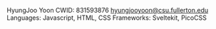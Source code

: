 HyungJoo Yoon
CWID: 831593876
hyungjooyoon@csu.fullerton.edu
Languages: Javascript, HTML, CSS
Frameworks: Sveltekit, PicoCSS

